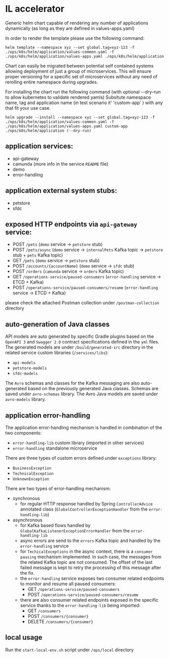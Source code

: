 # IL accelerator

Generic helm chart capable of rendering any number of applications dynamically (as long as they are defined in values-apps.yaml)

In order to render the template please use the following command:

```helm template --namespace xyz --set global.tag=xyz-123 -f ./ops/k8s/helm/application/values-common.yaml -f ./ops/k8s/helm/application/values-apps.yaml ./ops/k8s/helm/application```

Chart can easily be migrated between potential self contained systems allowing deployment of just a group of microservices. This will ensure proper versioning for a specific set of microservices without any need of rerolling entire namespace during upgrades.

For installing the chart run the following command (with optional --dry-run to allow kubernetes to validate rendered yamls)
Subsitute namespace name, tag and application name (in test scenario it' 'custom-app' ) with any that fit your use case.

```helm upgrade --install --namespace xyz --set global.tag=xyz-123 -f ./ops/k8s/helm/application/values-common.yaml -f ./ops/k8s/helm/application/values-apps.yaml custom-app ./ops/k8s/helm/application (--dry-run)```

## application services:
- api-gateway
- camunda (more info in the service `README` file)
- demo
- error-handling

## application external system stubs:
- petstore
- sfdc

## exposed HTTP endpoints via `api-gateway` service:
- POST `/pets` (`demo` service -> `petstore` stub)
- POST `/pets/async` (`demo` service -> `internalPets` Kafka topic -> `petstore` stub + `pets` Kafka topic)
- GET `/pets` (`demo` service -> `petstore` stub)
- POST `/accounts/{accountName}` (`demo` service -> `sfdc` stub)
- POST `/orders` (`camunda` service -> `orders` Kafka topic)
- GET `/operations-service/paused-consumers` (`error-handling` service -> ETCD + Kafka)
- POST `/operations-service/paused-consumers/resume` (`error-handling` service -> ETCD + Kafka)

please check the attached Postman collection under `/postman-collection` directory

## auto-generation of Java classes
API models are auto generated by specific Gradle plugins based on the `OpenAPI 3` and `Swagger 2.0` contract specifications defined
in the `yml` files. The generated models are under `/build/generated-src` directory in the related service custom libraries (`/services/libs`):
- `api-models`
- `petstore-models`
- `sfdc-models`

The `Avro` schemas and classes for the Kafka messaging are also auto-generated based on the previously generated Java classes. 
Schemas are saved under `avro-schemas` library. The Avro Java models are saved under `avro-models` library.

## application error-handling
The application error-handling mechanism is handled in combination of the two components:
- `error-handling-lib` custom library (imported in other services)
- `error-handling` standalone microservice

There are three types of custom errors defined under `exceptions` library:
- `BusinessException`
- `TechnicalException`
- `UnknownException`

There are two types of error-handling mechanism:
- synchronous
  - for regular HTTP response handled by Spring `ControllerAdvice` annotated class (`GlobalControllerExceptionHandler` from the `error-handling-lib`)
- asynchronous
  - for Kafka based flows handled by `GlobalKafkaListenerExceptionErrorHandler` from the `error-handling-lib`
  - async errors are send to the `errors` Kafka topic and handled by the `error-handling` service
  - for `TechicalExceptions` in the async context, there is a `consumer pausing` mechanism implemented. In such case, the messages from the related Kafka topic are not consumed. The offset of the last failed message is kept to retry the processing of this message after the fix.
  - the `error-handling` service exposes two consumer related endpoints to monitor and resume all paused consumers:
    - GET `/operations-service/paused-consumers`
    - POST `/operations-service/paused-consumers/resume`
  - there are also consumer related endpoints exposed in the specific service thanks to the `error-handling-lib` being imported:
    - GET `/consumers`
    - POST `/consumers/{consumer}`
    - DELETE `/consumers/{consumer}`

## local usage
Run the `start-local-env.sh` script under `/ops/local` directory